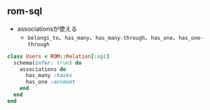 
## rom-sql

* associationsが使える
  * `belongs_to`、`has_many`、`has_many-through`、`has_one`、`has_one-through`

```ruby
class Users < ROM::Relation[:sql]
  schema(infer: true) do
    associations do
      has_many :tasks
      has_one :account
    end
  end
end
```

